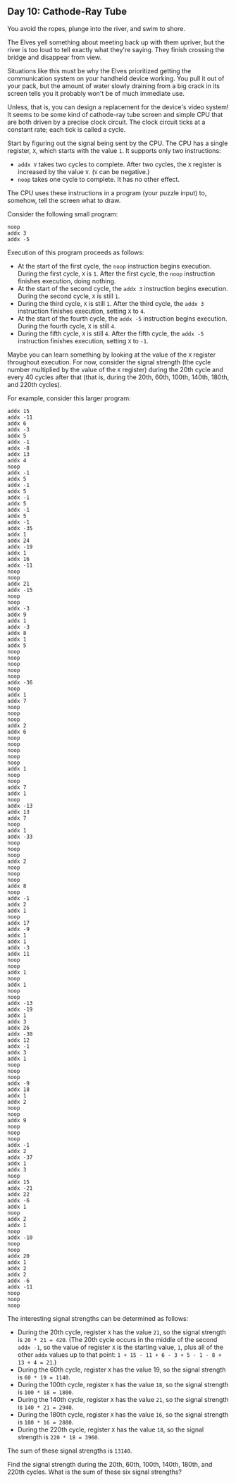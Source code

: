 ## Day 10: Cathode-Ray Tube

You avoid the ropes, plunge into the river, and swim to shore.

The Elves yell something about meeting back up with them upriver, but the
river is too loud to tell exactly what they're saying. They finish crossing
the bridge and disappear from view.

Situations like this must be why the Elves prioritized getting the
communication system on your handheld device working. You pull it out of your
pack, but the amount of water slowly draining from a big crack in its screen
tells you it probably won't be of much immediate use.

Unless, that is, you can design a replacement for the device's video system!
It seems to be some kind of cathode-ray tube screen and simple CPU that are
both driven by a precise clock circuit. The clock circuit ticks at a constant
rate; each tick is called a cycle.

Start by figuring out the signal being sent by the CPU. The CPU has a single
register, `X`, which starts with the value `1`. It supports only two instructions:

- `addx V` takes two cycles to complete. After two cycles, the `X` register is
increased by the value `V`. (`V` can be negative.)
- `noop` takes one cycle to complete. It has no other effect.

The CPU uses these instructions in a program (your puzzle input) to, somehow,
tell the screen what to draw.

Consider the following small program:

```
noop
addx 3
addx -5
```

Execution of this program proceeds as follows:

- At the start of the first cycle, the `noop` instruction begins execution.
During the first cycle, `X` is `1`. After the first cycle, the `noop` instruction
finishes execution, doing nothing.
- At the start of the second cycle, the `addx 3` instruction begins execution.
During the second cycle, `X` is still `1`.
- During the third cycle, `X` is still `1`. After the third cycle, the `addx 3`
instruction finishes execution, setting `X` to `4`.
- At the start of the fourth cycle, the `addx -5` instruction begins execution.
During the fourth cycle, `X` is still `4`.
- During the fifth cycle, `X` is still `4`. After the fifth cycle, the `addx -5`
instruction finishes execution, setting `X` to `-1`.

Maybe you can learn something by looking at the value of the `X` register
throughout execution. For now, consider the signal strength (the cycle number
multiplied by the value of the `X` register) during the 20th cycle and every 40
cycles after that (that is, during the 20th, 60th, 100th, 140th, 180th, and
220th cycles).

For example, consider this larger program:

```
addx 15
addx -11
addx 6
addx -3
addx 5
addx -1
addx -8
addx 13
addx 4
noop
addx -1
addx 5
addx -1
addx 5
addx -1
addx 5
addx -1
addx 5
addx -1
addx -35
addx 1
addx 24
addx -19
addx 1
addx 16
addx -11
noop
noop
addx 21
addx -15
noop
noop
addx -3
addx 9
addx 1
addx -3
addx 8
addx 1
addx 5
noop
noop
noop
noop
noop
addx -36
noop
addx 1
addx 7
noop
noop
noop
addx 2
addx 6
noop
noop
noop
noop
noop
addx 1
noop
noop
addx 7
addx 1
noop
addx -13
addx 13
addx 7
noop
addx 1
addx -33
noop
noop
noop
addx 2
noop
noop
noop
addx 8
noop
addx -1
addx 2
addx 1
noop
addx 17
addx -9
addx 1
addx 1
addx -3
addx 11
noop
noop
addx 1
noop
addx 1
noop
noop
addx -13
addx -19
addx 1
addx 3
addx 26
addx -30
addx 12
addx -1
addx 3
addx 1
noop
noop
noop
addx -9
addx 18
addx 1
addx 2
noop
noop
addx 9
noop
noop
noop
addx -1
addx 2
addx -37
addx 1
addx 3
noop
addx 15
addx -21
addx 22
addx -6
addx 1
noop
addx 2
addx 1
noop
addx -10
noop
noop
addx 20
addx 1
addx 2
addx 2
addx -6
addx -11
noop
noop
noop
```

The interesting signal strengths can be determined as follows:

- During the 20th cycle, register `X` has the value `21`, so the signal strength
is `20 * 21 = 420`. (The 20th cycle occurs in the middle of the second `addx -1`,
so the value of register `X` is the starting value, `1`, plus all of the other
`addx` values up to that point: `1 + 15 - 11 + 6 - 3 + 5 - 1 - 8 + 13 + 4 = 21`.)
- During the 60th cycle, register `X` has the value 19, so the signal strength
is `60 * 19 = 1140`.
- During the 100th cycle, register `X` has the value `18`, so the signal strength
is `100 * 18 = 1800`.
- During the 140th cycle, register `X` has the value `21`, so the signal strength
is `140 * 21 = 2940`.
- During the 180th cycle, register `X` has the value `16`, so the signal strength
is `180 * 16 = 2880`.
- During the 220th cycle, register `X` has the value `18`, so the signal strength
is `220 * 18 = 3960`.

The sum of these signal strengths is `13140`.

Find the signal strength during the 20th, 60th, 100th, 140th, 180th, and 220th
cycles. What is the sum of these six signal strengths?


